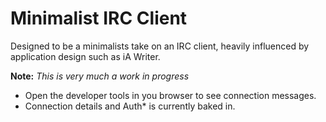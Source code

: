 # Minimalist IRC Client

Designed to be a minimalists take on an IRC client, heavily influenced by 
application design such as iA Writer.

**Note:** *This is very much a work in progress*

- Open the developer tools in you browser to see connection messages.
- Connection details and Auth* is currently baked in.
